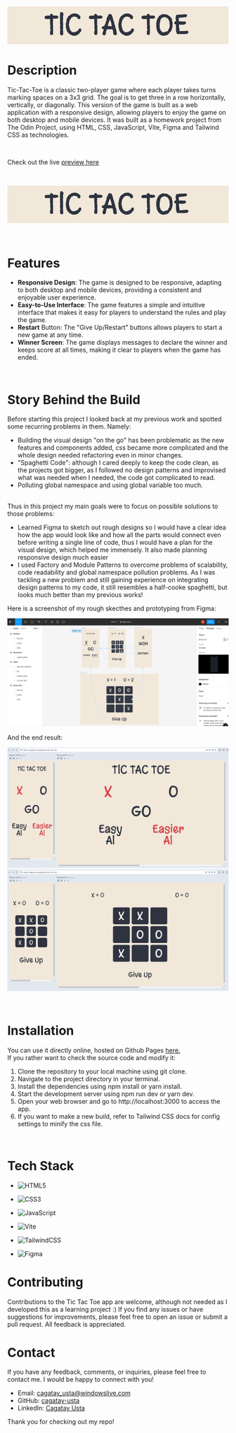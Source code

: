![banner](img/tictactoebanner.png)

# Description

Tic-Tac-Toe is a classic two-player game where each player takes turns marking spaces on a 3x3 grid. The goal is to get three in a row horizontally, vertically, or diagonally. This version of the game is built as a web application with a responsive design, allowing players to enjoy the game on both desktop and mobile devices. It was built as a homework project from The Odin Project, using HTML, CSS, JavaScript, Vite, Figma and Tailwind CSS as technologies.

 <br>

Check out the live [preview here](https://cagatay-usta.github.io/tic-tac-toe/)

 <br>

![banner2](img/tictactoebanner.png)

<br>

# Features

- **Responsive Design**: The game is designed to be responsive, adapting to both desktop and mobile devices, providing a consistent and enjoyable user experience.
- **Easy-to-Use Interface**: The game features a simple and intuitive interface that makes it easy for players to understand the rules and play the game.
- **Restart** Button: The "Give Up/Restart" buttons allows players to start a new game at any time.
- **Winner Screen**: The game displays messages to declare the winner and keeps score at all times, making it clear to players when the game has ended.

<br>

# Story Behind the Build

Before starting this project I looked back at my previous work and spotted some recurring problems in them. Namely:

- Building the visual design "on the go" has been problematic as the new features and components added, css became more complicated and the whole design needed refactoring even in minor changes.
- "Spaghetti Code": although I cared deeply to keep the code clean, as the projects got bigger, as I followed no design patterns and improvised what was needed when I needed, the code got complicated to read.
- Polluting global namespace and using global variable too much.
  <br>
  <br>

Thus in this project my main goals were to focus on possible solutions to those problems:

- Learned Figma to sketch out rough designs so I would have a clear idea how the app would look like and how all the parts would connect even before writing a single line of code, thus I would have a plan for the visual design, which helped me immensely. It also made planning responsive design much easier
- I used Factory and Module Patterns to overcome problems of scalability, code readability and global namespace pollution problems. As I was tackling a new problem and still gaining experience on integrating design patterns to my code, it still resembles a half-cooke spaghetti, but looks much better than my previous works!

Here is a screenshot of my rough skecthes and prototyping from Figma:

![responsivePresentation](img/figma.png)

And the end result:

![browserPresentation](img/repsonsive.png)
![browserPresentation2](img/responsive2.png)

<br>

# Installation

You can use it directly online, hosted on Github Pages [here.](https://cagatay-usta.github.io/tic-tac-toe/)
<br>
If you rather want to check the source code and modify it:

1. Clone the repository to your local machine using git clone.
2. Navigate to the project directory in your terminal.
3. Install the dependencies using npm install or yarn install.
4. Start the development server using npm run dev or yarn dev.
5. Open your web browser and go to http://localhost:3000 to access the app.
6. If you want to make a new build, refer to Tailwind CSS docs for config settings to minify the css file.

<br>

# Tech Stack

- ![HTML5](https://img.shields.io/badge/html5-%23E34F26.svg?style=for-the-badge&logo=html5&logoColor=white)

- ![CSS3](https://img.shields.io/badge/css3-%231572B6.svg?style=for-the-badge&logo=css3&logoColor=white)

- ![JavaScript](https://img.shields.io/badge/javascript-%23323330.svg?style=for-the-badge&logo=javascript&logoColor=%23F7DF1E)

- ![Vite](https://img.shields.io/badge/vite-%23646CFF.svg?style=for-the-badge&logo=vite&logoColor=white)

- ![TailwindCSS](https://img.shields.io/badge/tailwindcss-%2338B2AC.svg?style=for-the-badge&logo=tailwind-css&logoColor=white)

- ![Figma](https://img.shields.io/badge/figma-%23F24E1E.svg?style=for-the-badge&logo=figma&logoColor=white)

# Contributing

Contributions to the Tic Tac Toe app are welcome, although not needed as I developed this as a learning project :) If you find any issues or have suggestions for improvements, please feel free to open an issue or submit a pull request. All feedback is appreciated.

# Contact

If you have any feedback, comments, or inquiries, please feel free to contact me. I would be happy to connect with you!

- Email: cagatay_usta@windowslive.com
- GitHub: [cagatay-usta](https://github.com/cagatay-usta)
- LinkedIn: [Cagatay Usta](https://www.linkedin.com/in/cagatay-usta/)

Thank you for checking out my repo!
